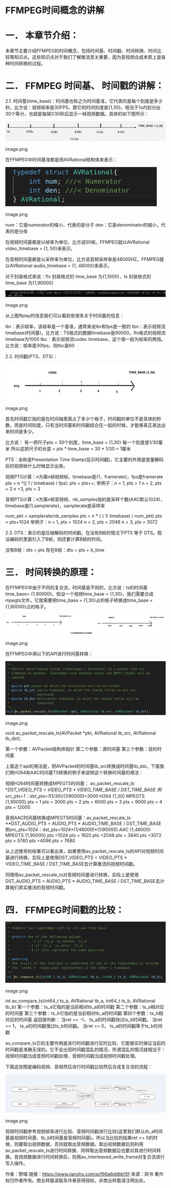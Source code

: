 # FFMPEG时间概念的讲解

# 一． 本章节介绍：

本章节主要介绍FFMPEG的时间概念，包括时间基、时间戳、时间转换、时间比较等知识点。这些知识点对于我们了解推流至关重要，因为音视频合成本质上是各种时间转换的过程。

# 二． FFMPEG 时间基、 时间戳的讲解：

2.1. 时间基(time_base)：时间基也称之为时间基准，它代表的是每个刻度是多少秒。比方说：视频帧率是30FPS，那它的时间刻度是{1,30}。相当于1s内划分出30个等分，也就是每隔1/30秒后显示一帧视频数据。具体的如下图所示：

![img](./time/28692045-5051f02587f88a8f.png)

image.png

在FFMPEG中时间基准都是用AVRational结构体来表示：

![img](./time/28692045-0903375144b70f07.png)

image.png

num：它是numerator的缩小，代表的是分子
 den：它是denominator的缩小，代表的是分母

在视频时间基都是以帧率为单位，比方说50帧。FFMPEG就以AVRational video_timebase = {1, 50}来表示。

在音频时间基都是以采样率为单位，比方说音频采样率是48000HZ。FFMPEG就以AVRational audio_timebase = {1, 48000}来表示。

对于封装格式来说：flv 封装格式的 time_base 为{1,1000}，ts 封装格式的 time_base 为{1,90000}

![img](./time/28692045-b2a9c73766633010.png)

image.png

从上图ffplay的信息我们可以看到有很多关于时间基的信息：

tbr：表示帧率，该帧率是一个基准，通常来说tbr和fps是一致的
 tbn：表示视频流timebase(时间基)，比方说：TS格式的数据timebase是90000，flv格式的视频流timebase为1000
 tbc：表示视频流codec timebase，这个值一般为帧率的两倍。比方说：帧率是30fps，则tbc是60

2.2. 时间戳(PTS、DTS)：

![img](./time/28692045-12ec5252f10e0110.png)

image.png

首先时间戳它指的是在时间轴里面占了多少个格子，时间戳的单位不是具体的秒数，而是时间刻度。只有当时间基和时间戳结合在一起的时候，才能够真正表达出来时间是多少。

比方说：
 有一把尺子pts = 30个刻度，time_base = {1,30} 每一个刻度是1/30厘米
 所以这把尺子的长度 = pts * time_base = 30 * 1/30 = 1厘米

PTS：全称是Presentation Time Stamp(显示时间戳)，它主要的作用是度量解码后的视频帧什么时候显示出来。

视频PTS计算：n为第n帧视频帧，timebase是{1，framerate}，fps是framerate
 pts = n *(( 1 / timebase) / fps):
 pts = pts++;
 举例子：n = 1, pts = 1
 n = 2, pts = 2
 n =3, pts = 3

音频PTS计算：n为第n帧音频帧，nb_samples指的是采样个数(AAC默认1024)，timebase是{1,samplerate}，samplerate是采样率

num_pkt = samplerate/nb_samples
 pts = n * ( ( 1/ timebase) / num_pkt)
 pts = pts+1024
 举例子：n = 1, pts = 1024
 n = 2, pts = 2048
 n = 3, pts = 3072

2.3. DTS：表示的是压缩解码的时间戳，在没有B帧的情况下PTS 等于 DTS。假设编码的里面引入了B帧，则还要计算B帧的时间。

没有B帧：dts = pts
 存在B帧：dts = pts + b_time

# 三． 时间转换的原理：

在FFMPEG中由于不同的复合流，时间基是不同的，比方说：ts的时间基time_base= {1,90000}，假设一个视频time_base = {1,30}，我们需要合成mpegts文件，它就需要把time_base = {1,30}占的格子转换成time_base = {1,90000}占的格子。

![img](./time/28692045-124c5b2721112825.png)

image.png

在FFMPEG中用以下的API进行时间基转换：

![img](./time/28692045-1792170defe01f79.png)

image.png

void av_packet_rescale_ts(AVPacket *pkt, AVRational tb_src, AVRational tb_dst);

第一个参数：AVPacket结构体指针
 第二个参数：源时间基
 第三个参数：目的时间基

上面这个api的用法是，把AVPacket的时间基tb_src转换成时间基tb_dst。下面我们用H264和AAC时间基TS转换的例子来说明这个转换时间基的用法：

视频H264时间基转换成MPEGTS时间基：  av_packet_rescale_ts
 **DST_VIDEO_PTS = VIDEO_PTS \* VIDEO_TIME_BASE / DST_TIME_BASE
 例src_pts=1：dst_pts=1*(1/30)/(1/90000)=3000
 H264 {1,30}                                              MPEGTS {1,90000}
 pts = 1                                                      pts = 3000
 pts = 2                                                      pts = 6000
 pts = 3                                                      pts = 9000
 pts = 4                                                     pts = 12000

音频AAC时间基转换成MPEGTS时间基：av_packet_rescale_ts
 **DST_AUDIO_PTS = AUDIO_PTS \* AUDIO_TIME_BASE / DST_TIME_BASE
 例src_pts=1024：dst_pts=1024\*(1/48000)*(1/90000)
 AAC {1,48000}                                           MPEGTS {1,90000}
 pts =1024                                               pts = 1920
 pts =2048                                               pts = 3840
 pts =3072                                               pts = 5760
 pts =4096                                               pts = 7680

从上述推导的结果可以看出来，如果使用av_packet_rescale_ts的API对视频时间基进行转换，实际上是使用DST_VIDEO_PTS = VIDEO_PTS * VIDEO_TIME_BASE / DST_TIME_BASE去计算推流的视频时间戳。

同理用av_packet_rescale_ts对音频时间基进行转换，实际上是使用DST_AUDIO_PTS = AUDIO_PTS * AUDIO_TIME_BASE / DST_TIME_BASE去计算我们真实推流的音频时间戳。

# 四． FFMPEG时间戳的比较：

![img](./time/28692045-b396ee74bac44969.png)

image.png

int av_compare_ts(int64_t ts_a, AVRational tb_a, int64_t ts_b, AVRational tb_b)
 第一个参数：ts_a它指的是当前相对tb_a的时间戳
 第二个参数：ts_a相对应的时间基
 第三个参数：ts_b它指的是当前相对tb_a的时间戳
 第四个参数：ts_b相对应的时间基
 返回值判断：
 当ret == -1， ts_a的时间戳快过ts_b时间戳。
 当ret ==  1， ts_a的时间戳慢过ts_b时间戳。
 当ret ==  0， ts_a的时间戳等于ts_b时间戳

av_compare_ts它的主要作用是进行时间戳进行实时比较，它能够实时保证当前的时间戳是准确无误的。它不会出现时间戳混乱的情况，所谓混乱的情况就相当于：视频时间戳当成音频时间戳处理，音频时间戳当成视频时间戳处理。

下面这张图是编码视频、音频然后进行时间戳比较然后合成复合流的流程：

![img](./time/28692045-1ffb3e28068bd67f.png)

image.png

视频时间戳参考视频帧率进行比较、音频时间戳进行比较(这里我们默认tb_a时间基是视频时间基、tb_b时间基是音频时间基)。所以当比较的结果ret <= 0的时候，则要取出视频数据，否则就取出音频数据。取出视频数据后则利用av_packet_rescale_ts进行时间转换、同样取出音频数据后也要对其进行时间转换。音视频数据进行时间转换后，则用av_interleaved_write_frame对复合流进行写入操作。

作者：野唱
链接：https://www.jianshu.com/p/f66a6ddbb15f
来源：简书
著作权归作者所有。商业转载请联系作者获得授权，非商业转载请注明出处。